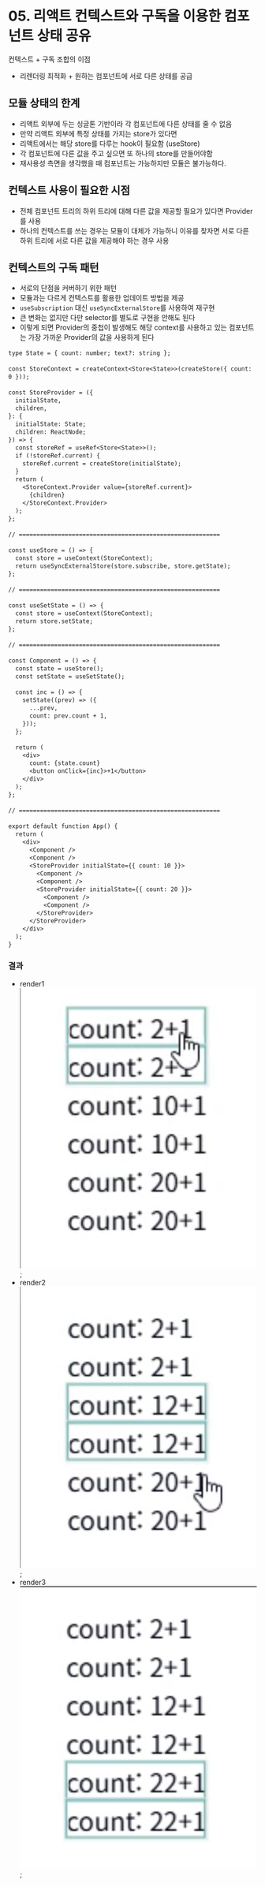 # 05. 리액트 컨텍스트와 구독을 이용한 컴포넌트 상태 공유

컨텍스트 + 구독 조합의 이점

- 리렌더링 최적화 + 원하는 컴포넌트에 서로 다른 상태를 공급

## 모듈 상태의 한계

- 리액트 외부에 두는 싱글톤 기반이라 각 컴포넌트에 다른 상태를 줄 수 없음
- 만약 리액트 외부에 특정 상태를 가지는 store가 있다면
- 리액트에서는 해당 store를 다루는 hook이 필요함 (useStore)
- 각 컴포넌트에 다른 값을 주고 싶으면 또 하나의 store를 만들어야함
- 재사용성 측면을 생각했을 때 컴포넌트는 가능하지만 모듈은 불가능하다.

## 컨텍스트 사용이 필요한 시점

- 전체 컴포넌트 트리의 하위 트리에 대해 다른 값을 제공할 필요가 있다면 Provider를 사용
- 하나의 컨텍스트를 쓰는 경우는 모듈이 대체가 가능하니 이유를 찾자면 서로 다른 하위 트리에 서로 다른 값을 제공해야 하는 경우 사용

## 컨텍스트의 구독 패턴

- 서로의 단점을 커버하기 위한 패턴
- 모듈과는 다르게 컨텍스트를 활용한 업데이트 방법을 제공
- `useSubscription` 대신 `useSyncExternalStore`를 사용하여 재구현
- 큰 변화는 없지만 다만 selector를 별도로 구현을 안해도 된다
- 이렇게 되면 Provider의 중첩이 발생해도 해당 context를 사용하고 있는 컴포넌트는 가장 가까운 Provider의 값을 사용하게 된다

```tsx
type State = { count: number; text?: string };

const StoreContext = createContext<Store<State>>(createStore({ count: 0 }));

const StoreProvider = ({
  initialState,
  children,
}: {
  initialState: State;
  children: ReactNode;
}) => {
  const storeRef = useRef<Store<State>>();
  if (!storeRef.current) {
    storeRef.current = createStore(initialState);
  }
  return (
    <StoreContext.Provider value={storeRef.current}>
      {children}
    </StoreContext.Provider>
  );
};

// =========================================================

const useStore = () => {
  const store = useContext(StoreContext);
  return useSyncExternalStore(store.subscribe, store.getState);
};

// =========================================================

const useSetState = () => {
  const store = useContext(StoreContext);
  return store.setState;
};

// =========================================================

const Component = () => {
  const state = useStore();
  const setState = useSetState();

  const inc = () => {
    setState((prev) => ({
      ...prev,
      count: prev.count + 1,
    }));
  };

  return (
    <div>
      count: {state.count}
      <button onClick={inc}>+1</button>
    </div>
  );
};

// =========================================================

export default function App() {
  return (
    <div>
      <Component />
      <Component />
      <StoreProvider initialState={{ count: 10 }}>
        <Component />
        <Component />
        <StoreProvider initialState={{ count: 20 }}>
          <Component />
          <Component />
        </StoreProvider>
      </StoreProvider>
    </div>
  );
}
```

### 결과

- render1
  ![rerender1](rerender1.png);
- render2
  ![rerender2](rerender2.png);
- render3
  ![rerender3](rerender3.png);
